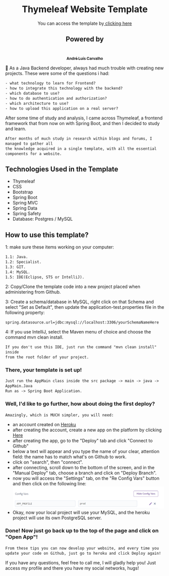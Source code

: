 <div align="center">
<h1>Thymeleaf Website Template</h1>
</div>
<p align="center"> You can access the template by<a href="https://thymeleaf-website-template.herokuapp.com/home"> clicking here</a></p>

<div align="center">
<h2>Powered by</h2>
<a href="https://github.com/andreltcarvalho"><img style="border-radius: 50%;" src="https://avatars0.githubusercontent.com/u/53447567?s=460&v=4" width="100px;" alt=""/><br /><sub><b>
André Luís Carvalho</b></sub></a>
</div>

:thinking: As a Java Backend developer, always had much trouble with creating new projects. These were some of the questions i had:

```text
- what technology to learn for Frontend?
- how to integrate this technology with the backend?
- which database to use?
- how to do authentication and authorization?
- which architecture to use?
- how to upload this application on a real server?
```

After some time of study and analysis, I came across Thymeleaf, a frontend framework that
from now on with Spring Boot, and then I decided to study and learn.

```text
After months of much study in research within blogs and forums, I managed to gather all
the knowledge acquired in a single template, with all the essential components for a website.
```

<h2 align="left"> Technologies Used in the Template</h2>
<ul>
<li>Thymeleaf</li>
<li>CSS</li>
<li>Bootstrap</li>
<li>Spring Boot </li>
<li>Spring MVC </li>
<li>Spring Data</li>
<li>Spring Safety</li>
<li> Database: Postgres / MySQL </li>
</ul>

<h2>How to use this template?</h2>

1: make sure these items working on your computer:

```text
1.1: Java.
1.2: Specialist.
1.3: GIT.
1.4: MySQL.
1.5: IDE(Eclipse, STS or IntelliJ).
```

2: Copy/Clone the template code into a new project placed when administering from Github.

3: Create a schema/database in MySQL, right click on that Schema and select "Set as Default", then
update the application-test.properties file in the following property:

```properties
spring.datasource.url=jdbc:mysql://localhost:3306/yourSchemaNameHere
```

4: If you use IntelliJ, select the Maven menu of choice and choose the command mvn clean install.

```text
If you don't use this IDE, just run the command "mvn clean install" inside
from the root folder of your project.
```

<h3>There, your template is set up!</h3>

```text
Just run the AppMain class inside the src package -> main -> java -> AppMain.Java
Run as -> Spring Boot Application.
```

<h3>Well, I'd like to go further, how about doing the first deploy?</h3>

```text
Amazingly, which is MUCH simpler, you will need:
```

- an account created on [Heroku](https://www.heroku.com/)
- after creating the account, create a new app on the platform by clicking [Here](https://dashboard.heroku.com/new-app)
- after creating the app, go to the "Deploy" tab and click "Connect to Github"
- below a text will appear and you type the name of your clear, attention field:
  the name has to match what's on Github to work.
- click on "search", then "connect".
- after connecting, scroll down to the bottom of the screen, and in the "Manual Deploy" tab, choose a branch and click on "Deploy Branch".
- now you will access the "Settings" tab, on the "Re Config Vars" button and then click on the following line:
  ![](src/main/resources/static/images/config-vars.png)
- Okay, now your local project will use your MySQL, and the heroku project will use its own PostgreSQL server.

<h3>Done! Now just go back up to the top of the page and click on "Open App"!</h3>

```text
From these tips you can now develop your website, and every time you
update your code on Github, just go to heroku and click Deploy again!
```

If you have any questions, feel free to call me, I will gladly help you!
Just access my profile and there you have my social networks, hugs!
